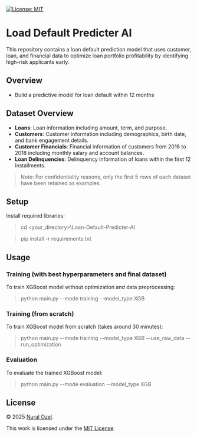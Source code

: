 [![License: MIT][mit-shield]](./LICENSE)

# Load Default Predicter AI
This repository contains a loan default prediction model that uses customer, loan, and financial data to optimize loan portfolio profitability by identifying high-risk applicants early.

## Overview
- Build a predictive model for loan default within 12 months

## Dataset Overview
- **Loans**: Loan information including amount, term, and purpose. 
- **Customers**: Customer information including demographics, birth date, and bank engagement details.
- **Customer Financials**: Financial information of customers from 2016 to 2018 including monthly salary and account balances.
- **Loan Delinquencies**: Delinquency information of loans within the first 12 installments.

> Note: For confidentiality reasons, only the first 5 rows of each dataset have been retained as examples.

## Setup
Install required libraries:

> cd <your_directory>\Loan-Default-Predicter-AI

> pip install -r requirements.txt

## Usage

### Training (with best hyperparameters and final dataset)
To train XGBoost model without optimization and data preprocessing:

> python main.py --mode training --model_type XGB

### Training (from scratch)
To train XGBoost model from scratch (takes around 30 minutes):

> python main.py --mode training --model_type XGB --use_raw_data --run_optimization

### Evaluation
To evaluate the trained XGBoost model:

> python main.py --mode evaluation --model_type XGB

## License
© 2025 [Nural Ozel](https://github.com/tfb-sv).

This work is licensed under the [MIT License](./LICENSE).

[cc-by]: https://creativecommons.org/licenses/by/4.0/
[mit-shield]: https://img.shields.io/badge/License-MIT-yellow.svg
